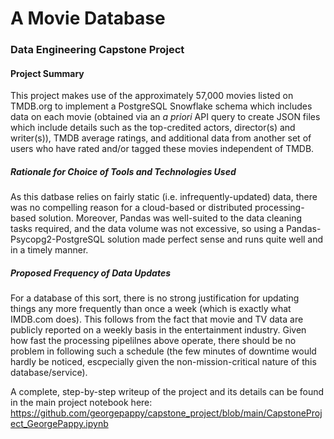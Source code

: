# A Movie Database

### Data Engineering Capstone Project

#### Project Summary

This project makes use of the approximately 57,000 movies listed on TMDB.org to implement a PostgreSQL Snowflake schema which includes data on each movie (obtained via an *a priori* API query to create JSON files which include details such as the top-credited actors, director(s) and writer(s)), TMDB average ratings, and additional data from another set of users who have rated and/or tagged these movies independent of TMDB.

##### Rationale for Choice of Tools and Technologies Used

As this datbase relies on fairly static (i.e. infrequently-updated) data, there was no compelling reason for a cloud-based or distributed processing-based solution. Moreover, Pandas was well-suited to the data cleaning tasks required, and the data volume was not excessive, so using a Pandas-Psycopg2-PostgreSQL solution made perfect sense and runs quite well and in a timely manner.

##### Proposed Frequency of Data Updates

For a database of this sort, there is no strong justification for updating things any more frequently than once a week (which is exactly what IMDB.com does). This follows from the fact that movie and TV data are publicly reported on a weekly basis in the entertainment industry. Given how fast the processing pipelilnes above operate, there should be no problem in following such a schedule (the few minutes of downtime would hardly be noticed, escpecially given the non-mission-critical nature of this database/service).

A complete, step-by-step writeup of the project and its details can be found in the main project notebook here: https://github.com/georgepappy/capstone_project/blob/main/CapstoneProject_GeorgePappy.ipynb